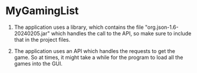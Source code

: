 # MyGamingList

1. The application uses a library, which contains the file "org.json-1.6-20240205.jar" which handles the call to the API, so make sure to include that in the project files.

2. The application uses an API which handles the requests to get the game. So at times, it might take a while for the program to load all the games into the GUI.
